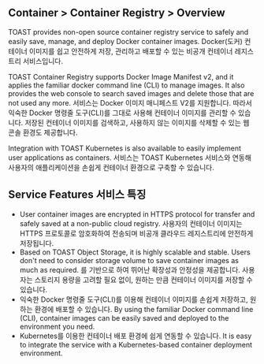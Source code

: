 ## Container > Container Registry > Overview
TOAST provides non-open source container registry service to safely and easily save, manage, and deploy Docker container images. Docker(도커) 컨테이너 이미지를 쉽고 안전하게 저장, 관리하고 배포할 수 있는 비공개 컨테이너 레지스트리 서비스입니다.

TOAST Container Registry supports Docker Image Manifest v2, and it applies the familiar docker command line (CLI) to manage images. It also provides the web console to search saved images and delete those that are not used any more.   서비스는 Docker 이미지 매니페스트 V2를 지원합니다. 따라서 익숙한 Docker 명령줄 도구(CLI)를 그대로 사용해 컨테이너 이미지를 관리할 수 있습니다. 저장된 컨테이너 이미지를 검색하고, 사용하지 않는 이미지를 삭제할 수 있는 웹 콘솔 환경도 제공합니다.

Integration with TOAST Kubernetes is also available to easily implement user applications as containers.  서비스는 TOAST Kubernetes 서비스와 연동해 사용자의 애플리케이션을 손쉽게 컨테이너 환경으로 구축할 수 있습니다.


## Service Features 서비스 특징
* User container images are encrypted in HTTPS protocol for transfer and safely saved at a non-public cloud registry. 사용자의 컨테이너 이미지는 HTTPS 프로토콜로 암호화하여 전송되며 비공개 클라우드 레지스트리에 안전하게 저장됩니다.
* Based on TOAST Object Storage, it is highly scalable and stable. Users don't need to consider storage volume to save container images as much as required. 를 기반으로 하여 뛰어난 확장성과 안정성을 제공합니다. 사용자는 스토리지 용량을 고려할 필요 없이, 원하는 만큼 컨테이너 이미지를 저장할 수 있습니다.
* 익숙한 Docker 명령줄 도구(CLI)를 이용해 컨테이너 이미지를 손쉽게 저장하고, 원하는 환경에 배포할 수 있습니다. By using the familiar Docker command line (CLI), container images can be easily saved and deployed to the environment you need. 
* Kubernetes를 이용한 컨테이너 배포 환경에 쉽게 연동할 수 있습니다. It is easy to integrate the service with a Kubernetes-based container deployment environment.  
